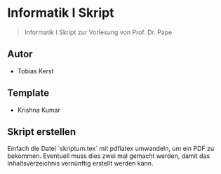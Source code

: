 Informatik I Skript
========================
> Informatik I Skript zur Vorlesung von Prof. Dr. Pape

## Autor
*   Tobias Kerst

## Template
*   Krishna Kumar

## Skript erstellen

Einfach die Datei `skriptum.tex´ mit pdflatex umwandeln, um ein PDF zu bekommen. Eventuell muss dies zwei mal gemacht werden, damit das Inhaltsverzeichnis vernünftig erstellt werden kann.
